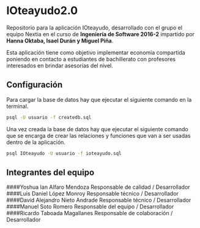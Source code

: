 # IOteayudo2.0
Repositorio para la aplicación IOteayudo, desarrollado con el grupo el
equipo Nextia en el curso de **Ingeniería de Software 2016-2**
impartido por **Hanna Oktaba, Isael Durán y Miguel Piña**.

Esta aplicación tiene como objetivo implementar economía compartida
poniendo en contacto a estudiantes de bachillerato con profesores
interesados en brindar asesorías del nivel.

## Configuración

Para cargar la base de datos hay que ejecutar el siguiente comando en
la terminal.

```sh
psql -U usuario -f createdb.sql
```

Una vez creada la base de datos hay que ejecutar el siguiente comando
que se encarga de crear las relaciones y funciones que van a ser
usadas dentro de la aplicación.

```sh
psql IOteayudo -U usuario -f ioteayudo.sql
```

## Integrantes del equipo

####Yoshua Ian Alfaro Mendoza
	Responsable de calidad / Desarrollador
####Luis Daniel López Monroy
	Responsable técnico / Desarrollador
####David Alejandro Nieto Andrade
	Responsable técnico / Desarrollador
####Manuel Soto Romero
    Responsable del equipo / Desarrollador
####Ricardo Taboada Magallanes
	Responsable de colaboración / Desarrollador
